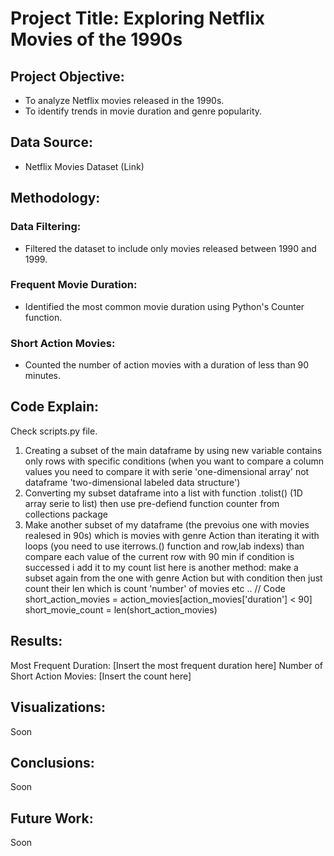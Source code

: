 # Project Title: Exploring Netflix Movies of the 1990s

## Project Objective:
- To analyze Netflix movies released in the 1990s.
- To identify trends in movie duration and genre popularity.

## Data Source:
- Netflix Movies Dataset (Link)

## Methodology:

### Data Filtering:
- Filtered the dataset to include only movies released between 1990 and 1999.

### Frequent Movie Duration:
- Identified the most common movie duration using Python's Counter function.

### Short Action Movies:
- Counted the number of action movies with a duration of less than 90 minutes.

## Code Explain:
Check scripts.py file.
1. Creating a subset of the main dataframe by using new variable contains only rows with specific conditions (when you want to compare a column values you need to compare it with serie 'one-dimensional array' not dataframe 'two-dimensional labeled data structure')
2. Converting my subset dataframe into a list with function .tolist() (1D array serie to list) then use pre-defiend function counter from collections package
3. Make another subset of my dataframe (the prevoius one with movies realesed in 90s) which is movies with genre Action than iterating it with loops (you need to use iterrows.() function and row,lab indexs) than compare each value of the current row with 90 min if condition is successed i add it to my count list
here is another method:
make a subset again from the one with genre Action but with condition then just count their len which is count 'number' of movies etc ..
// Code 
short_action_movies = action_movies[action_movies['duration'] < 90]
short_movie_count = len(short_action_movies)

## Results:
Most Frequent Duration: [Insert the most frequent duration here]
Number of Short Action Movies: [Insert the count here]
## Visualizations:
Soon

## Conclusions:
Soon

## Future Work:
Soon